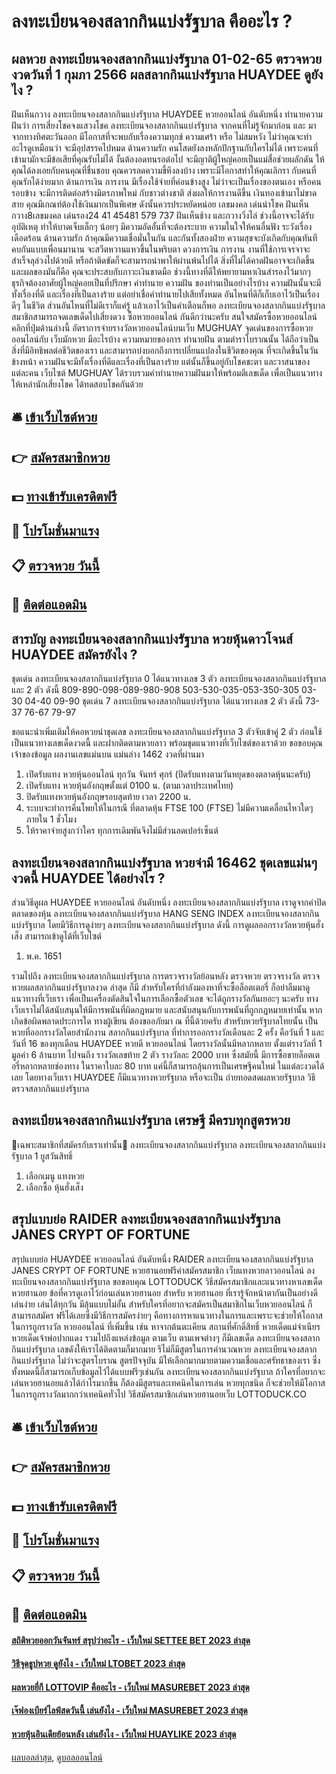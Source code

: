 # ลงทะเบียนจองสลากกินแบ่งรัฐบาล คืออะไร ?
## ผลหวย ลงทะเบียนจองสลากกินแบ่งรัฐบาล 01-02-65 ตรวจหวยงวดวันที่ 1 กุมภา 2566 ผลสลากกินแบ่งรัฐบาล HUAYDEE ดูยังไง ?
ฝันเห็นกวาง ลงทะเบียนจองสลากกินแบ่งรัฐบาล HUAYDEE หวยออนไลน์ อันดับหนึ่ง ทำนายความฝันว่า การเสี่ยงโชคจงแสวงโชค ลงทะเบียนจองสลากกินแบ่งรัฐบาล จากคนที่ไม่รู้จักมาก่อน และ มาจากทางทิศตะวันออก มีโอกาสที่จะพบกับเรื่องความทุกข์ ความเศร้า หรือ ไม่สมหวัง ไม่ว่าคุณจะทำอะไรดูเหมือนว่า จะมีอุปสรรคไปหมด
ด้านความรัก คนโสดยังลงหลักปักฐานกับใครไม่ได้ เพราะคนที่เข้ามามักจะมีข้อเสียที่คุณรับไม่ได้ งั้นต้องอดทนรอต่อไป จะมีญาติผู้ใหญ่คอยเป็นแม่สื่อช่วยผลักดัน ให้คุณได้ลงเอยกับคนคุณที่ชื่นชอบ คุณควรลดความขี้หึงลงบ้าง เพราะมีโอกาสทำให้คุณเลิกรา กับคนที่คุณรักได้ง่ายมาก
ด้านการเงิน การงาน มีเรื่องใช้จ่ายที่ค่อนข้างสูง ไม่ว่าจะเป็นเรื่องของตนเอง หรือคนรอบข้าง จะมีการติดต่อสร้างมิตรภาพใหม่ กับชาวต่างชาติ ส่งผลให้การงานดีขึ้น เงินทองเข้ามาไม่ขาดสาย คุณมีเกณท์ต้องใช้เงินมากเป็นพิเศษ ดังนั้นควรประหยัดหน่อย
เลขมงคล เด่นนำโชค ฝันเห็นกวาง8เลขมงคล เด่นรอง24 41 45481 579 737
ฝันเห็นช้าง และกวางวิ่งไล่ ช่วงนี้อาจจะได้รับอุบัติเหตุ ทำให้บาดเจ็บเล็กๆ น้อยๆ มีความอัดอั้นที่จะต้องระบาย ความในใจให้คนอื่นฟัง ระวังเรื่องเดือดร้อน
ด้านความรัก ถ้าคุณมีความเชื่อมั่นในกัน และกันทั้งสองฝ่าย ความสุขจะบังเกิดกับคุณทันที คบกันแบบเพื่อนมานาน จะสวีตหวานแหวขึ้นในพริบตา
ดวงการเงิน การงาน งานที่ใช้การเจรจาจะสำเร็จลุล่วงไปด้วยดี หรือถ้าติดขัดก็จะสามารถนำพาให้ผ่านพ้นไปได้ สิ่งที่ไม่ได้คาดฝันอาจจะเกิดขึ้น และผลของมันก็คือ คุณจะประสบกับภาวะเงินขาดมือ ช่วงนี้ทางที่ดีให้พยายามหาเงินสำรองไว้มากๆ ธุรกิจต้องอาศัยผู้ใหญ่คอยเป็นที่ปรึกษา
คำทำนาย ความฝัน ของท่านเป็นอย่างไรบ้าง ความฝันนั้นจะมีทั้งเรื่องที่ดี และเรื่องที่เป็นลางร้าย แต่อย่าเชื่อคำทำนายไปเสียทั้งหมด อันไหนที่ดีก็เก็บเอาไว้เป็นเรื่องดีๆ ในชีวิต ส่วนอันไหนที่ไม่ดีเราก็แค่รู้ แล้วเอาไว้เป็นคำเตือนก็พอ ลงทะเบียนจองสลากกินแบ่งรัฐบาล สมาชิกสามารถจดเลขเด็ดไปเสี่ยงดวง ซื้อหวยออนไลน์ กันดีกว่านะครับ
สนใจสมัครซื้อหวยออนไลน์คลิกที่ปุ่มด้านล่างนี้
อัตราการจ่ายรางวัลหวยออนไลน์บนเว็บ MUGHUAY
จุดเด่นของการซื้อหวยออนไลน์กับ เว็บมักหวย มีอะไรบ้าง
ความหมายของการ ทำนายฝัน ตามตำราโบราณนั้น ได้ถือว่าเป็นสิ่งที่มีอิทธิพลต่อชีวิตของเรา และสามารถบ่งบอกถึงการเปลี่ยนแปลงในชีวิตของคุณ ที่จะเกิดขึ้นในวันข้างหน้า ความฝันจะมีทั้งเรื่องที่ดีและเรื่องที่เป็นลางร้าย แต่นั้นก็ขึ้นอยู่กับโชคชะตา และวาสนาของแต่ละคน เว็บไซต์ MUGHUAY ได้รวบรวมคำทำนายความฝันมาให้พร้อมตีเลขเด็ด เพื่อเป็นแนวทางให้เหล่านักเสี่ยงโชค ได้ทดสอบโชคกันด้วย

## 🛎 [เข้าเว็บไซต์หวย](https://bit.ly/3BG5bNw)
## 👉 [สมัครสมาชิกหวย](https://bit.ly/3BG5bNw)
## 💵 [ทางเข้ารับเครดิตฟรี](https://bit.ly/3C3mvgS)
## 👑 [โปรโมชั่นมาแรง](https://bit.ly/3C3mvgS)
## 📋 [ตรวจหวย วันนี้](https://bit.ly/3C3mvgS)
## 📱 [ติดต่อแอดมิน](https://bit.ly/3C3mvgS)

## สารบัญ ลงทะเบียนจองสลากกินแบ่งรัฐบาล หวยหุ้นดาวโจนส์ HUAYDEE สมัครยังไง ?
ชุดเด่น ลงทะเบียนจองสลากกินแบ่งรัฐบาล 0 ได้แนวทางเลข 3 ตัว ลงทะเบียนจองสลากกินแบ่งรัฐบาล และ 2 ตัว ดังนี้
809-890-098-089-980-908
503-530-035-053-350-305
03-30
04-40
09-90
ชุดเด่น 7 ลงทะเบียนจองสลากกินแบ่งรัฐบาล ได้แนวทางเลข 2 ตัว ดังนี้
73-37
76-67
79-97

ขอแนะนำเพิ่มเติมให้คอหวยนำชุดเลข ลงทะเบียนจองสลากกินแบ่งรัฐบาล 3 ตัวจับเข้าคู่ 2 ตัว ก่อนใช้เป็นแนวทางเลขเด็ดงวดนี้ และฝากติดตามหวยลาว พร้อมชุดแนวทางที่เว็บไซต์ของเราด้วย
ขอขอบคุณเจ้าของข้อมูล
ผลงานเลขแม่นบน แม่นล่าง 1462 งวดที่ผ่านมา
1. เปิดรับแทง หวยหุ้นออนไลน์ ทุกวัน จันทร์ ศุกร์ (ปิดรับแทงตามวันหยุดของตลาดหุ้นนะครับ)
2. เปิดรับแทง หวยหุ้นอังกฤษตั้งแต่ 0100 น. (ตามเวลาประเทศไทย)
3. ปิดรับแทงหวยหุ้นอังกฤษรอบสุดท้าย เวลา 2200 น.
4. ระบบจะทำการคืนโพยให้ในกรณี ที่ตลาดหุ้น FTSE 100 (FTSE) ไม่มีความเคลื่อนไหวใดๆ ภายใน 1 ชั่วโมง
5. ให้ราคาจ่ายสูงกว่าใคร ทุกการเดิมพันจึงไม่มีส่วนลดเปอร์เซ็นต์

## ลงทะเบียนจองสลากกินแบ่งรัฐบาล หวยจ่ามี 16462 ชุดเลขแม่นๆงวดนี้ HUAYDEE ได้อย่างไร ?
ส่วนวิธีดูผล HUAYDEE หวยออนไลน์ อันดับหนึ่ง ลงทะเบียนจองสลากกินแบ่งรัฐบาล เราดูจากค่าปิดตลาดของหุ้น ลงทะเบียนจองสลากกินแบ่งรัฐบาล HANG SENG INDEX ลงทะเบียนจองสลากกินแบ่งรัฐบาล โดยมีวิธีการดูง่ายๆ ลงทะเบียนจองสลากกินแบ่งรัฐบาล ดังนี้
การดูผลออกรางวัลหวยหุ้นฮั่งเส็ง สามารถเข้าดูได้ที่เว็บไซต์
1. พ.ค. 1651

รวมไปถึง ลงทะเบียนจองสลากกินแบ่งรัฐบาล การตรวจรางวัลย้อนหลัง ตรวจหวย ตรวจรางวัล ตรวจหวยผลสลากกินแบ่งรัฐบาลงวด ล่าสุด ก็มี สำหรับใครที่กำลังมองหาที่จะซื้อล็อตเตอรี่ ก็อย่าลืมมาดูแนวทางที่เว็บเรา เพื่อเป็นเครื่องตัดสินใจในการเลือกซื้อตัวเลข จะได้ถูกรางวัลกันเยอะๆ นะครับ ทางเว็บเราไม่ได้สนับสนุนให้มีการพนันที่ผิดกฎหมาย และสนับสนุนกับการพนันที่ถูกกฎหมายเท่านั้น หากเกิดข้อผิดพลาดประการใด ทางผู้เขียน ต้องขออภัยมา ณ ที่นี้ด้วยครับ
สำหรับหวยรัฐบาลไทยนั้น เป็นหวยที่ออกรางวัลโดยสำนักงาน สลากกินแบ่งรัฐบาล ที่ทำการออกรางวัลเดือนละ 2 ครั้ง คือวันที่ 1 และวันที่ 16 ของทุกเดือน HUAYDEE หวยดี หวยออนไลน์ โดยรางวัลนั้นมีหลากหลาย ตั้งแต่รางวัลที่ 1 มูลค่า 6 ล้านบาท ไปจนถึง รางวัลเลขท้าย 2 ตัว รางวัลละ 2000 บาท ซึ่งสมัยนี้ มีการซื้อขายล็อตเตอรี่หลากหลายช่องทาง ในราคาใบละ 80 บาท แค่นี้ก็สามารถลุ้นการเป็นเศรษฐีคนใหม่ ในแต่ละงวดได้เลย โดยทางเว็บเรา HUAYDEE ก็มีแนวทางหวยรัฐบาล หรือจะเป็น ถ่ายทอดสดผลหวยรัฐบาล วิธีตรวจสลากกินแบ่งรัฐบาล

## ลงทะเบียนจองสลากกินแบ่งรัฐบาล เศรษฐี มีครบทุกสูตรหวย
📌เฉพาะสมาชิกที่สมัครกับเราเท่านั้น📌 ลงทะเบียนจองสลากกินแบ่งรัฐบาล ลงทะเบียนจองสลากกินแบ่งรัฐบาล 1 ยูสวันสิทธิ์
1. เลือกเมนู แทงหวย
2. เลือกซื้อ หุ้นฮั่งเส็ง

## สรุปแบบย่อ RAIDER ลงทะเบียนจองสลากกินแบ่งรัฐบาล JANES CRYPT OF FORTUNE
สรุปแบบย่อ HUAYDEE หวยออนไลน์ อันดับหนึ่ง RAIDER ลงทะเบียนจองสลากกินแบ่งรัฐบาล JANES CRYPT OF FORTUNE หวยฮานอยฟรีค่าสมัครสมาชิก
เว็บแทงหวยลาวออนไลน์ ลงทะเบียนจองสลากกินแบ่งรัฐบาล ขอขอบคุณ LOTTODUCK
วิธีสมัครสมาชิกและแนวทางหาเลขเด็ดหวยฮานอย
ข้อที่ควรดูเอาไว้ก่อนเล่นหวยฮานอย
สำหรับ หวยฮานอย ที่เรารู้จักหน้าตากันเป็นอย่างดีเล่นง่าย เล่นได้ทุกวัน มีลุ้นแบบไม่อั้น สำหรับใครที่อยากจะสมัครเป็นสมาชิกในเว็บหวยออนไลน์ ก็สามารถสมัคร ฟรีได้เลยซึ่งมีวิธีการสมัครง่ายๆ
คือทางการหาแนวทางในการและเพราะจะช่วยให้โอกาสในการถูกรางวัล หวยออนไลน์ ที่เพิ่มขึ้น เช่น หาจากต้นตะเคียน สถานที่ศักดิ์สิทธิ์ หวยเด็ดแม่จำเนียร หวยเด็ดเจ้าพ่อปากแดง รวมไปถึงแหล่งข้อมูล ตามเว็บ ตามเพจต่างๆ ก็มีเลขเด็ด ลงทะเบียนจองสลากกินแบ่งรัฐบาล เลขดังให้เราได้ติดตามก็มากมาย รึไม่ก็มีสูตรในการคำนวณหวย ลงทะเบียนจองสลากกินแบ่งรัฐบาล ไม่ว่าจะสูตรโบราณ สูตรปัจจุบัน มีให้เลือกมากมายตามความเชื่อและศรัทธาของเรา
ซึ่งทั้งหมดนี้ก็สามารถเก็บข้อมูลไว้ได้แบบฟรีๆเช่นกัน ลงทะเบียนจองสลากกินแบ่งรัฐบาล ถ้าใครที่อยากจะเล่นหวยฮานอยแล้วได้กำไรมากขึ้น ก็ต้องมีสูตรและเทคนิคในการเล่น หวยทุกชนิด ก็จะช่วยให้มีโอกาสในการถูกรางวัลมากกว่าเทคนิคทั่วไป
วิธีสมัครสมาชิกเล่นหวยฮานอยเว็บ LOTTODUCK.CO

## 🛎 [เข้าเว็บไซต์หวย](https://bit.ly/3BG5bNw)
## 👉 [สมัครสมาชิกหวย](https://bit.ly/3BG5bNw)
## 💵 [ทางเข้ารับเครดิตฟรี](https://bit.ly/3C3mvgS)
## 👑 [โปรโมชั่นมาแรง](https://bit.ly/3C3mvgS)
## 📋 [ตรวจหวย วันนี้](https://bit.ly/3C3mvgS)
## 📱 [ติดต่อแอดมิน](https://bit.ly/3C3mvgS)

#### [สถิติหวยออกวันจันทร์ สรุปว่าอะไร - เว็บใหม่ SETTEE BET 2023 ล่าสุด](https://atom.io/themes/สถิติหวยออกวันจันทร์%20สรุปว่าอะไร%20-%20เว็บใหม่%20settee%20bet%202023%20ล่าสุด)
#### [วิธีจุดธูปหวย ดูยังไง - เว็บใหม่ LTOBET 2023 ล่าสุด](https://atom.io/themes/วิธีจุดธูปหวย%20ดูยังไง%20-%20เว็บใหม่%20ltobet%202023%20ล่าสุด)
#### [ผลหวยยี่กี LOTTOVIP คืออะไร - เว็บใหม่ MASUREBET 2023 ล่าสุด](https://atom.io/themes/ผลหวยยี่กี%20lottovip%20คืออะไร%20-%20เว็บใหม่%20masurebet%202023%20ล่าสุด)
#### [เจ๊ฟองเบียร์ไลฟ์สดวันนี้ เล่นยังไง - เว็บใหม่ MASUREBET 2023 ล่าสุด](https://atom.io/themes/เจ๊ฟองเบียร์ไลฟ์สดวันนี้%20เล่นยังไง%20-%20เว็บใหม่%20masurebet%202023%20ล่าสุด)
#### [หวยหุ้นอินเดียย้อนหลัง เล่นยังไง - เว็บใหม่ HUAYLIKE 2023 ล่าสุด](https://atom.io/themes/หวยหุ้นอินเดียย้อนหลัง%20เล่นยังไง%20-%20เว็บใหม่%20huaylike%202023%20ล่าสุด)

[ผลบอลล่าสุด](https://siamsport.tv "ผลบอลล่าสุด"), [ดูบอลออนไลน์](https://siamsport.tv/ดูบอลสด "ดูบอลออนไลน์")